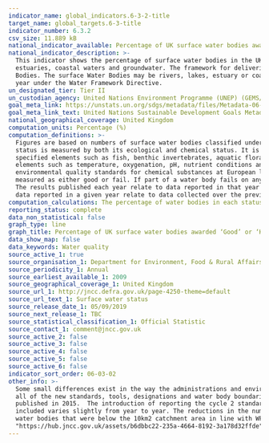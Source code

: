 ```yaml
---
indicator_name: global_indicators.6-3-2-title
target_name: global_targets.6-3-title
indicator_number: 6.3.2
csv_size: 11.889 kB
national_indicator_available: Percentage of UK surface water bodies awarded ‘Good’ or ‘High’, by water body type, under the Water Framework Directive
national_indicator_description: >-
  This indicator shows the percentage of surface water bodies in the UK awarded a good or high surface water status classification under the Water Framework Directive. The purpose of the Water Framework Directive is to establish a framework for the protection of inland surface waters,
  estuaries, coastal waters and groundwater. The framework for delivering the Directive is through River Basin Management Planning. The UK has been split into several River Basin Districts. Each River Basin District has been characterised into smaller management units known as Water
  Bodies. The surface Water Bodies may be rivers, lakes, estuary or coastal. Surface water status is measured by both its ecological and chemical status. It is assessed against the scale of high, good, moderate, poor and bad. The results published each year relate to data reported in that
  year under the Water Framework Directive.
un_designated_tier: Tier II
un_custodian_agency: United Nations Environment Programme (UNEP) (GEMS/Water)
goal_meta_link: https://unstats.un.org/sdgs/metadata/files/Metadata-06-03-02.pdf
goal_meta_link_text: United Nations Sustainable Development Goals Metadata (PDF 4.0 MB)
national_geographical_coverage: United Kingdom
computation_units: Percentage (%)
computation_definitions: >-
  Figures are based on numbers of surface water bodies classified under the Water Framework Directive (WFD) in England, Wales, Scotland and Northern Ireland. Includes rivers, canals (Northern Ireland does not report on canals), lakes, estuaries and coastal water bodies. Surface water
  status is measured by both its ecological and chemical status. It is assessed against the scale of high, good, moderate, poor and bad. The ecological status of surface waters is assessed according to the following criteria - Biological quality (measured by composition and abundance of
  specified elements such as fish, benthic invertebrates, aquatic flora); Hydromorphological quality (measured by reference to elements such as river continuity, channel patterns, dynamics of flow or substrate of the river bed); and Physico-chemical quality (measured by reference to
  elements such as temperature, oxygenation, pH, nutrient conditions and the concentrations of specific pollutants [synthetic and non-synthetic]). The chemical status of surface waters is assessed according to the following criteria - Chemical quality (measured by reference to
  environmental quality standards for chemical substances at European level). These standards specify maximum annual average concentrations for specific water pollutants. The specific requirements differ depending on which type of surface water body is being monitored. Chemical status is
  measured as either good or fail. If part of a water body fails on any one of the criteria monitored, it will fail to achieve or lose good status. This is described as the "one out all out" approach.
  The results published each year relate to data reported in that year under the WFD;
  data reported in a given year relate to data collected over the previous year (for Scotland) and previous 3 years (for England, Wales and Northern Ireland).
computation_calculations: The percentage of water bodies in each status class has been calculated based on the total number of water bodies assessed in each year. Totals may not agree due to rounding.
reporting_status: complete
data_non_statistical: false
graph_type: line
graph_title: Percentage of UK surface water bodies awarded ‘Good’ or ‘High’ water quality status
data_show_map: false
data_keywords: Water quality
source_active_1: true
source_organisation_1: Department for Environment, Food & Rural Affairs (Defra)
source_periodicity_1: Annual
source_earliest_available_1: 2009
source_geographical_coverage_1: United Kingdom
source_url_1: http://jncc.defra.gov.uk/page-4250-theme=default
source_url_text_1: Surface water status
source_release_date_1: 05/09/2019
source_next_release_1: TBC
source_statistical_classification_1: Official Statistic 
source_contact_1: comment@jncc.gov.uk 
source_active_2: false
source_active_3: false
source_active_4: false
source_active_5: false
source_active_6: false
indicator_sort_order: 06-03-02
other_info: >-
  Some small differences exist in the way the administrations and environment agencies implement the methods and tools for assessing water body status. The introduction of new Water Framework Directive (WFD) monitoring data and classification standards (including a new baseline adopting
  all of the new standards, tools, designations and water body boundaries) in 2014 has led to a step change in the number of water bodies assessed as being in each status class in following years. The formal reporting of new standards in cycle 2 of WFD has used the second cycle plans
  published in 2015.  The introduction of reporting the cycle 2 standards has differed amongst the UK countries. The percentage of water bodies in each status class has been calculated based on the total number of water bodies assessed in each year. The number of water body assessments
  included varies slightly from year to year. The reductions in the number of assessments made in 2015 and 2016 were primarily due to Wales and then England adopting the monitoring and classification standards laid down in Cycle 2 of the WFD. This resulted in the removal of a number of
  water bodies that were below the 10km2 catchment area in line with WFD guidance. While data is available from 2009, it is not reported here because data from 2015 onwards are not directly comparable to those in earlier years. Data from 2009 is available from the <a href=
  "https://hub.jncc.gov.uk/assets/b6dbbc22-235a-4664-8192-3a178d32ffde">Joint Nature Conservation Committee's</a> website. Data follows the UN specification for this indicator. This indicator has been identified in collaboration with topic experts.
---
```


